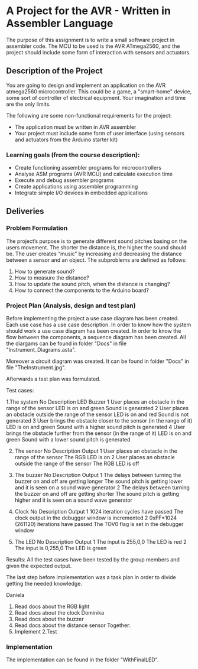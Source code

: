 # A Project for the AVR - Written in Assembler Language

The purpose of this assignment is to write a small software project in assembler code. The MCU to be used is the AVR ATmega2560, and the project should include some form of interaction with sensors and actuators.

## Description of the Project

You are going to design and implement an application on the AVR atmega2560 microcontroller. This could be a game, a "smart-home" device, some sort of controller of electrical equipment. Your imagination and time are the only limits.

The following are some non-functional requirements for the project:
* The application must be written in AVR assembler
* Your project must include some form of user interface (using sensors and actuators from the Arduino starter kit)


### Learning goals (from the course description):
* Create functioning assembler programs for microcontrollers
* Analyse ASM programs (AVR MCU) and calculate execution time
* Execute and debug assembler programs
* Create applications using assembler programming
* Integrate simple I/O devices in embedded applications


## Deliveries

### Problem Formulation
The project’s purpose is to generate different sound pitches basing on the users movement.
The shorter the distance is, the higher the sound should be. The user creates “music” by increasing and decreasing the distance between a sensor and an object.
The subproblems are defined as follows:
1.	How to generate sound?
2.	How to measure the distance?
3.	How to update the sound pitch, when the distance is changing?
4.	How to connect the components to the Arduino board?

### Project Plan (Analysis, design and test plan)
Before implementing the project a use case diagram has been created. Each use case has a use case description. In order to know how the system should work a use case diagram has been created. In order to know the flow between the components, a sequence diagram has been created. All the diargams can be found in folder "Docs" in file "Instrument_Diagrams.asta".

Moreover a circuit diagram was created. It can be found in folder "Docs" in file "TheInstrument.jpg".

Afterwards a test plan was formulated.

Test cases:

1.The system
No	Description	                                                          LED	                    Buzzer
1	  User places an obstacle in the range of the sensor	                  LED is on and green	    Sound is generated
2	  User places an obstacle outside the range of the sensor	              LED is on and red	      Sound is not generated
3 	User brings the obstacle closer to the sensor (in the range of it)	  LED is on and green	    Sound with a higher sound pitch is                                                                                                     generated
4	  User brings the obstacle further from the sensor (in the range of it)	LED is on and green	    Sound with a lower sound pitch is                                                                                                       generated

2. The sensor
No	Description	                                              Output
1	  User places an obstacle in the range of the sensor	      The RGB LED is on
2 	User places an obstacle outside the range of the sensor	  The RGB LED is off

3. The buzzer 
No	Description	                                                            Output
1	  The delays between turning the buzzer on and off are getting longer	    The sound pitch is getting lower and it is seen on a sound                                                                             wave generator
2	  The delays between turning the buzzer on and off are getting shorter	  The sound pitch is getting higher and it is seen on a sound                                                                             wave generator

4. Clock
No	Description	                                Output
1	  1024 iteration cycles have passed	          The clock output in the debugger window is incremented
2 	0xFF*1024 (261120) iterations have passed	  The TOV0 flag is set in the debugger window

5. The LED
No	Description	            Output
1	  The input is 255,0,0	  The LED is red
2	  The input is 0,255,0	  The LED is green

Results:
All the test cases have been tested by the group members and given the expected output.

The last step before implementation was a task plan in order to divide getting the needed knowledge. 

Daniela	                                          
1.	Read docs about the RGB light
2.	Read docs about the clock
Dominika
1.	Read docs about the buzzer
2.	Read docs about the distance sensor
Together:
1. Implement
2.Test

### Implementation
The implementation can be found in the folder "WithFinalLED".

